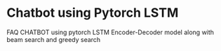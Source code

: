 # Chatbot using Pytorch LSTM
 FAQ CHATBOT using pytorch LSTM Encoder-Decoder model along with beam search and greedy search

